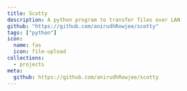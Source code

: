 ```yaml
---
title: Scotty
description: A python program to transfer files over LAN
github: "https://github.com/anirudhRowjee/scotty"
tags: ["python"]
icon:
  name: fas
  icon: file-upload
collections:
  - projects
meta:
  github: https://github.com/anirudhRowjee/scotty
---
```

